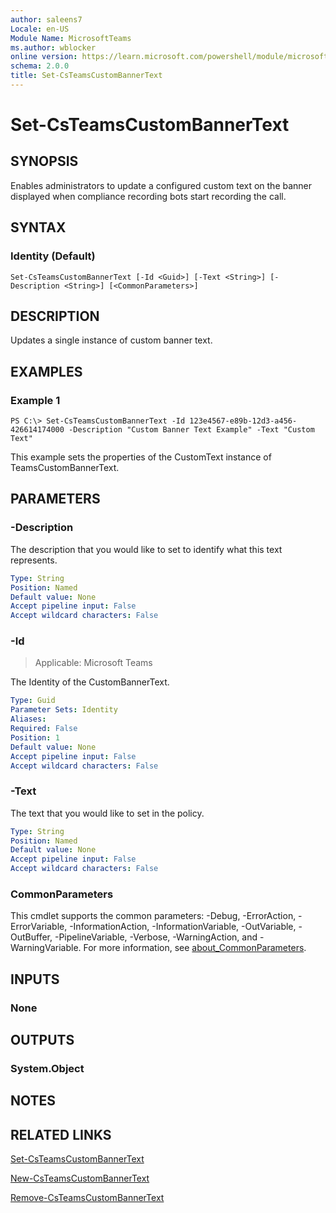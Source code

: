 ```yaml
---
author: saleens7
Locale: en-US
Module Name: MicrosoftTeams
ms.author: wblocker
online version: https://learn.microsoft.com/powershell/module/microsoftteams/Set-CsTeamsCustomBannerText
schema: 2.0.0
title: Set-CsTeamsCustomBannerText
---
```


# Set-CsTeamsCustomBannerText

## SYNOPSIS

Enables administrators to update a configured custom text on the banner displayed when compliance recording bots start recording the call.

## SYNTAX

### Identity (Default)
```
Set-CsTeamsCustomBannerText [-Id <Guid>] [-Text <String>] [-Description <String>] [<CommonParameters>]
```

## DESCRIPTION

Updates a single instance of custom banner text.

## EXAMPLES

### Example 1

```
PS C:\> Set-CsTeamsCustomBannerText -Id 123e4567-e89b-12d3-a456-426614174000 -Description "Custom Banner Text Example" -Text "Custom Text"
```

This example sets the properties of the CustomText instance of TeamsCustomBannerText.

## PARAMETERS

### -Description
The description that you would like to set to identify what this text represents.

```yaml
Type: String
Position: Named
Default value: None
Accept pipeline input: False
Accept wildcard characters: False
```

### -Id

> Applicable: Microsoft Teams

The Identity of the CustomBannerText.

```yaml
Type: Guid
Parameter Sets: Identity
Aliases:
Required: False
Position: 1
Default value: None
Accept pipeline input: False
Accept wildcard characters: False
```

### -Text
The text that you would like to set in the policy.

```yaml
Type: String
Position: Named
Default value: None
Accept pipeline input: False
Accept wildcard characters: False
```

### CommonParameters
This cmdlet supports the common parameters: -Debug, -ErrorAction, -ErrorVariable, -InformationAction, -InformationVariable, -OutVariable, -OutBuffer, -PipelineVariable, -Verbose, -WarningAction, and -WarningVariable. For more information, see [about_CommonParameters](https://go.microsoft.com/fwlink/?LinkID=113216).

## INPUTS

### None

## OUTPUTS

### System.Object

## NOTES

## RELATED LINKS

[Set-CsTeamsCustomBannerText](https://learn.microsoft.com/powershell/module/microsoftteams/set-csteamscustombannertext)

[New-CsTeamsCustomBannerText](https://learn.microsoft.com/powershell/module/microsoftteams/new-csteamscustombannertext)

[Remove-CsTeamsCustomBannerText](https://learn.microsoft.com/powershell/module/microsoftteams/remove-csteamscustombannertext)
